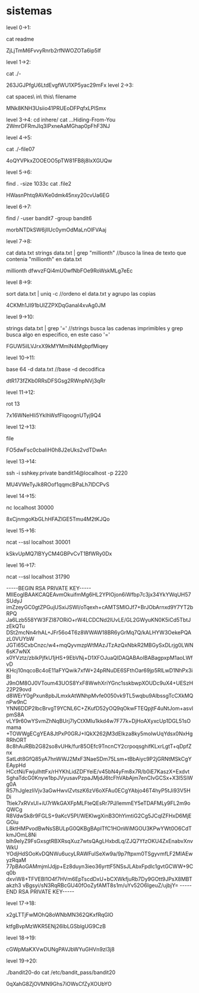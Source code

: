 # sistemas
level 0->1:

cat readme 

ZjLjTmM6FvvyRnrb2rfNWOZOTa6ip5If

level 1->2:

cat ./-

263JGJPfgU6LtdEvgfWU1XP5yac29mFx
level 2->3:

cat spaces\ in\ this\ filename

MNk8KNH3Usiio41PRUEoDFPqfxLPlSmx

level 3->4:
cd inhere/
cat ...Hiding-From-You
2WmrDFRmJIq3IPxneAaMGhap0pFhF3NJ

level 4->5:

cat ./-file07

4oQYVPkxZOOEOO5pTW81FB8j8lxXGUQw

level 5->6:

find . -size 1033c
cat .file2

HWasnPhtq9AVKe0dmk45nxy20cvUa6EG

level 6->7:

find / -user bandit7 -group bandit6

morbNTDkSW6jIlUc0ymOdMaLnOlFVAaj

level 7->8:

cat data.txt
strings data.txt | grep "millionth"    //busco la linea de texto que contenia "millionth" en data.txt

millionth       dfwvzFQi4mU0wfNbFOe9RoWskMLg7eEc

level 8->9:

sort data.txt | uniq -c   //ordeno el data.txt y agrupo las copias

4CKMh1JI91bUIZZPXDqGanal4xvAg0JM

level 9->10:

strings data.txt | grep '='   //strings busca las cadenas imprimibles y grep busca algo en especifico, en este caso '='

FGUW5ilLVJrxX9kMYMmlN4MgbpfMiqey

level 10->11:

base 64 -d data.txt   //base -d decodifica

dtR173fZKb0RRsDFSGsg2RWnpNVj3qRr

level 11->12:

rot 13

7x16WNeHIi5YkIhWsfFIqoognUTyj9Q4


level 12->13:

file 

FO5dwFsc0cbaIiH0h8J2eUks2vdTDwAn

level 13->14:

ssh -i sshkey.private bandit14@localhost -p 2220

MU4VWeTyJk8ROof1qqmcBPaLh7lDCPvS

level 14->15:

nc localhost 30000

8xCjnmgoKbGLhHFAZlGE5Tmu4M2tKJQo

level 15->16:

ncat --ssl localhost 30001

kSkvUpMQ7lBYyCM4GBPvCvT1BfWRy0Dx

level 16->17:

ncat --ssl localhost 31790

-----BEGIN RSA PRIVATE KEY-----
MIIEogIBAAKCAQEAvmOkuifmMg6HL2YPIOjon6iWfbp7c3jx34YkYWqUH57SUdyJ
imZzeyGC0gtZPGujUSxiJSWI/oTqexh+cAMTSMlOJf7+BrJObArnxd9Y7YT2bRPQ
Ja6Lzb558YW3FZl87ORiO+rW4LCDCNd2lUvLE/GL2GWyuKN0K5iCd5TbtJzEkQTu
DSt2mcNn4rhAL+JFr56o4T6z8WWAW18BR6yGrMq7Q/kALHYW3OekePQAzL0VUYbW
JGTi65CxbCnzc/w4+mqQyvmzpWtMAzJTzAzQxNbkR2MBGySxDLrjg0LWN6sK7wNX
x0YVztz/zbIkPjfkU1jHS+9EbVNj+D1XFOJuaQIDAQABAoIBABagpxpM1aoLWfvD
KHcj10nqcoBc4oE11aFYQwik7xfW+24pRNuDE6SFthOar69jp5RlLwD1NhPx3iBl
J9nOM8OJ0VToum43UOS8YxF8WwhXriYGnc1sskbwpXOUDc9uX4+UESzH22P29ovd
d8WErY0gPxun8pbJLmxkAtWNhpMvfe0050vk9TL5wqbu9AlbssgTcCXkMQnPw9nC
YNN6DDP2lbcBrvgT9YCNL6C+ZKufD52yOQ9qOkwFTEQpjtF4uNtJom+asvlpmS8A
vLY9r60wYSvmZhNqBUrj7lyCtXMIu1kkd4w7F77k+DjHoAXyxcUp1DGL51sOmama
+TOWWgECgYEA8JtPxP0GRJ+IQkX262jM3dEIkza8ky5moIwUqYdsx0NxHgRRhORT
8c8hAuRBb2G82so8vUHk/fur85OEfc9TncnCY2crpoqsghifKLxrLgtT+qDpfZnx
SatLdt8GfQ85yA7hnWWJ2MxF3NaeSDm75Lsm+tBbAiyc9P2jGRNtMSkCgYEAypHd
HCctNi/FwjulhttFx/rHYKhLidZDFYeiE/v45bN4yFm8x7R/b0iE7KaszX+Exdvt
SghaTdcG0Knyw1bpJVyusavPzpaJMjdJ6tcFhVAbAjm7enCIvGCSx+X3l5SiWg0A
R57hJglezIiVjv3aGwHwvlZvtszK6zV6oXFAu0ECgYAbjo46T4hyP5tJi93V5HDi
Ttiek7xRVxUl+iU7rWkGAXFpMLFteQEsRr7PJ/lemmEY5eTDAFMLy9FL2m9oQWCg
R8VdwSk8r9FGLS+9aKcV5PI/WEKlwgXinB3OhYimtiG2Cg5JCqIZFHxD6MjEGOiu
L8ktHMPvodBwNsSBULpG0QKBgBAplTfC1HOnWiMGOU3KPwYWt0O6CdTkmJOmL8Ni
blh9elyZ9FsGxsgtRBXRsqXuz7wtsQAgLHxbdLq/ZJQ7YfzOKU4ZxEnabvXnvWkU
YOdjHdSOoKvDQNWu6ucyLRAWFuISeXw9a/9p7ftpxm0TSgyvmfLF2MIAEwyzRqaM
77pBAoGAMmjmIJdjp+Ez8duyn3ieo36yrttF5NSsJLAbxFpdlc1gvtGCWW+9Cq0b
dxviW8+TFVEBl1O4f7HVm6EpTscdDxU+bCXWkfjuRb7Dy9GOtt9JPsX8MBTakzh3
vBgsyi/sN3RqRBcGU40fOoZyfAMT8s1m/uYv52O6IgeuZ/ujbjY=
-----END RSA PRIVATE KEY-----

level 17->18:

x2gLTTjFwMOhQ8oWNbMN362QKxfRqGlO

ktfgBvpMzWKR5ENj26IbLGSblgUG9CzB

level 18->19:

cGWpMaKXVwDUNgPAVJbWYuGHVn9zl3j8

level 19->20:

./bandit20-do cat /etc/bandit_pass/bandit20


0qXahG8ZjOVMN9Ghs7iOWsCfZyXOUbYO








